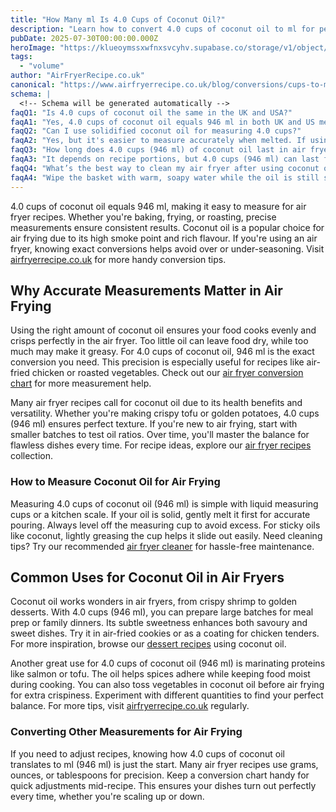 ```yaml
---
title: "How Many ml Is 4.0 Cups of Coconut Oil?"
description: "Learn how to convert 4.0 cups of coconut oil to ml for perfect air fryer recipes every time. Get precise measurements in seconds!"
pubDate: 2025-07-30T00:00:00.000Z
heroImage: "https://klueoymssxwfnxsvcyhv.supabase.co/storage/v1/object/public/Shmucket/how-many-ml-is-4-cups-coconut-oil.webp"
tags:
  - "volume"
author: "AirFryerRecipe.co.uk"
canonical: "https://www.airfryerrecipe.co.uk/blog/conversions/cups-to-ml/how-many-ml-is-4-cups-coconut-oil"
schema: |
  <!-- Schema will be generated automatically -->
faqQ1: "Is 4.0 cups of coconut oil the same in the UK and USA?"
faqA1: "Yes, 4.0 cups of coconut oil equals 946 ml in both UK and US measurements. While cup sizes can vary slightly in other ingredients, for liquids like coconut oil, the conversion remains consistent. Always use standard measuring cups for accuracy in air fryer recipes."
faqQ2: "Can I use solidified coconut oil for measuring 4.0 cups?"
faqA2: "Yes, but it's easier to measure accurately when melted. If using solid coconut oil, pack it firmly into the measuring cup and level it off. Once melted, 4.0 cups will equal 946 ml. For air frying, melted oil distributes heat more evenly."
faqQ3: "How long does 4.0 cups (946 ml) of coconut oil last in air fryer cooking?"
faqA3: "It depends on recipe portions, but 4.0 cups (946 ml) can last for multiple batches. Most air fryer recipes use 1-2 tablespoons per serving, so this quantity is ideal for meal prepping or large families. Store unused oil properly to maintain freshness."
faqQ4: "What’s the best way to clean my air fryer after using coconut oil?"
faqA4: "Wipe the basket with warm, soapy water while the oil is still slightly warm for easy removal. For stubborn residue, use a non-abrasive sponge or our recommended <a href=https://www.airfryerrecipe.co.uk/air-fryer-cleaner>air fryer cleaner</a>. Avoid harsh chemicals that could damage the non-stick coating."
---
```

<p>4.0 cups of coconut oil equals 946 ml, making it easy to measure for air fryer recipes. Whether you're baking, frying, or roasting, precise measurements ensure consistent results. Coconut oil is a popular choice for air frying due to its high smoke point and rich flavour. If you're using an air fryer, knowing exact conversions helps avoid over or under-seasoning. Visit <a href=https://www.airfryerrecipe.co.uk>airfryerrecipe.co.uk</a> for more handy conversion tips.</p>  

<h2>Why Accurate Measurements Matter in Air Frying</h2>  
<p>Using the right amount of coconut oil ensures your food cooks evenly and crisps perfectly in the air fryer. Too little oil can leave food dry, while too much may make it greasy. For 4.0 cups of coconut oil, 946 ml is the exact conversion you need. This precision is especially useful for recipes like air-fried chicken or roasted vegetables. Check out our <a href=https://www.airfryerrecipe.co.uk/air-fryer-conversion-chart>air fryer conversion chart</a> for more measurement help.</p>  

<p>Many air fryer recipes call for coconut oil due to its health benefits and versatility. Whether you're making crispy tofu or golden potatoes, 4.0 cups (946 ml) ensures perfect texture. If you're new to air frying, start with smaller batches to test oil ratios. Over time, you'll master the balance for flawless dishes every time. For recipe ideas, explore our <a href=https://www.airfryerrecipe.co.uk/recipes>air fryer recipes</a> collection.</p>  

<h3>How to Measure Coconut Oil for Air Frying</h3>  
<p>Measuring 4.0 cups of coconut oil (946 ml) is simple with liquid measuring cups or a kitchen scale. If your oil is solid, gently melt it first for accurate pouring. Always level off the measuring cup to avoid excess. For sticky oils like coconut, lightly greasing the cup helps it slide out easily. Need cleaning tips? Try our recommended <a href=https://www.airfryerrecipe.co.uk/air-fryer-cleaner>air fryer cleaner</a> for hassle-free maintenance.</p>  

<h2>Common Uses for Coconut Oil in Air Fryers</h2>  
<p>Coconut oil works wonders in air fryers, from crispy shrimp to golden desserts. With 4.0 cups (946 ml), you can prepare large batches for meal prep or family dinners. Its subtle sweetness enhances both savoury and sweet dishes. Try it in air-fried cookies or as a coating for chicken tenders. For more inspiration, browse our <a href=https://www.airfryerrecipe.co.uk/recipe-category/dessert>dessert recipes</a> using coconut oil.</p>  

<p>Another great use for 4.0 cups of coconut oil (946 ml) is marinating proteins like salmon or tofu. The oil helps spices adhere while keeping food moist during cooking. You can also toss vegetables in coconut oil before air frying for extra crispiness. Experiment with different quantities to find your perfect balance. For more tips, visit <a href=https://www.airfryerrecipe.co.uk>airfryerrecipe.co.uk</a> regularly.</p>  

<h3>Converting Other Measurements for Air Frying</h3>  
<p>If you need to adjust recipes, knowing how 4.0 cups of coconut oil translates to ml (946 ml) is just the start. Many air fryer recipes use grams, ounces, or tablespoons for precision. Keep a conversion chart handy for quick adjustments mid-recipe. This ensures your dishes turn out perfectly every time, whether you're scaling up or down.</p>
